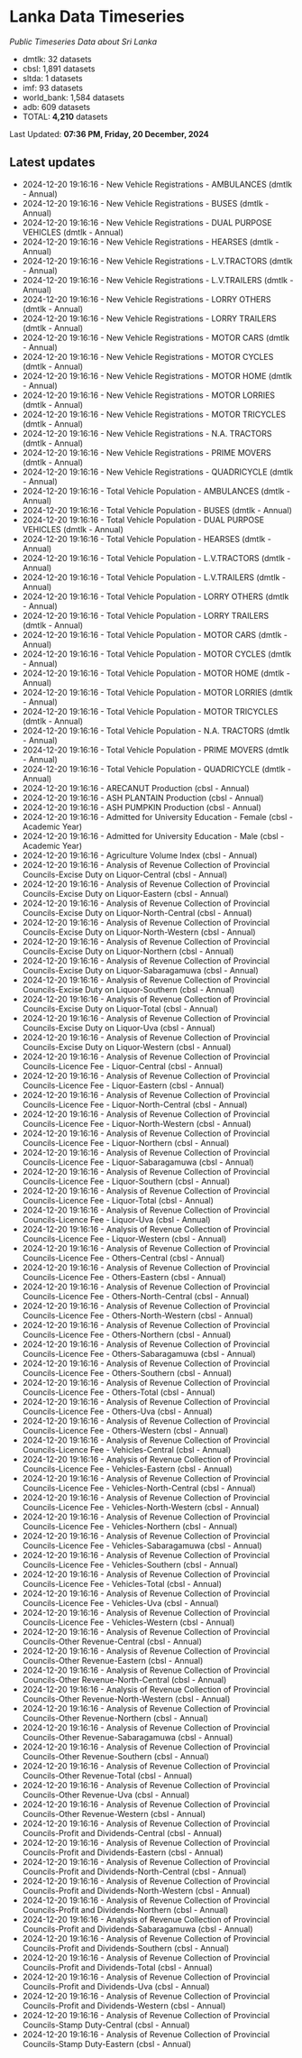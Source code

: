 # Lanka Data Timeseries
*Public Timeseries Data about Sri Lanka*

* dmtlk: 32 datasets
* cbsl: 1,891 datasets
* sltda: 1 datasets
* imf: 93 datasets
* world_bank: 1,584 datasets
* adb: 609 datasets
* TOTAL: **4,210** datasets

Last Updated: **07:36 PM, Friday, 20 December, 2024**

## Latest updates

* 2024-12-20 19:16:16 - New Vehicle Registrations - AMBULANCES (dmtlk - Annual)
* 2024-12-20 19:16:16 - New Vehicle Registrations - BUSES (dmtlk - Annual)
* 2024-12-20 19:16:16 - New Vehicle Registrations - DUAL PURPOSE VEHICLES (dmtlk - Annual)
* 2024-12-20 19:16:16 - New Vehicle Registrations - HEARSES (dmtlk - Annual)
* 2024-12-20 19:16:16 - New Vehicle Registrations - L.V.TRACTORS (dmtlk - Annual)
* 2024-12-20 19:16:16 - New Vehicle Registrations - L.V.TRAILERS (dmtlk - Annual)
* 2024-12-20 19:16:16 - New Vehicle Registrations - LORRY OTHERS (dmtlk - Annual)
* 2024-12-20 19:16:16 - New Vehicle Registrations - LORRY TRAILERS (dmtlk - Annual)
* 2024-12-20 19:16:16 - New Vehicle Registrations - MOTOR CARS (dmtlk - Annual)
* 2024-12-20 19:16:16 - New Vehicle Registrations - MOTOR CYCLES (dmtlk - Annual)
* 2024-12-20 19:16:16 - New Vehicle Registrations - MOTOR HOME (dmtlk - Annual)
* 2024-12-20 19:16:16 - New Vehicle Registrations - MOTOR LORRIES (dmtlk - Annual)
* 2024-12-20 19:16:16 - New Vehicle Registrations - MOTOR TRICYCLES (dmtlk - Annual)
* 2024-12-20 19:16:16 - New Vehicle Registrations - N.A. TRACTORS (dmtlk - Annual)
* 2024-12-20 19:16:16 - New Vehicle Registrations - PRIME MOVERS (dmtlk - Annual)
* 2024-12-20 19:16:16 - New Vehicle Registrations - QUADRICYCLE (dmtlk - Annual)
* 2024-12-20 19:16:16 - Total Vehicle Population - AMBULANCES (dmtlk - Annual)
* 2024-12-20 19:16:16 - Total Vehicle Population - BUSES (dmtlk - Annual)
* 2024-12-20 19:16:16 - Total Vehicle Population - DUAL PURPOSE VEHICLES (dmtlk - Annual)
* 2024-12-20 19:16:16 - Total Vehicle Population - HEARSES (dmtlk - Annual)
* 2024-12-20 19:16:16 - Total Vehicle Population - L.V.TRACTORS (dmtlk - Annual)
* 2024-12-20 19:16:16 - Total Vehicle Population - L.V.TRAILERS (dmtlk - Annual)
* 2024-12-20 19:16:16 - Total Vehicle Population - LORRY OTHERS (dmtlk - Annual)
* 2024-12-20 19:16:16 - Total Vehicle Population - LORRY TRAILERS (dmtlk - Annual)
* 2024-12-20 19:16:16 - Total Vehicle Population - MOTOR CARS (dmtlk - Annual)
* 2024-12-20 19:16:16 - Total Vehicle Population - MOTOR CYCLES (dmtlk - Annual)
* 2024-12-20 19:16:16 - Total Vehicle Population - MOTOR HOME (dmtlk - Annual)
* 2024-12-20 19:16:16 - Total Vehicle Population - MOTOR LORRIES (dmtlk - Annual)
* 2024-12-20 19:16:16 - Total Vehicle Population - MOTOR TRICYCLES (dmtlk - Annual)
* 2024-12-20 19:16:16 - Total Vehicle Population - N.A. TRACTORS (dmtlk - Annual)
* 2024-12-20 19:16:16 - Total Vehicle Population - PRIME MOVERS (dmtlk - Annual)
* 2024-12-20 19:16:16 - Total Vehicle Population - QUADRICYCLE (dmtlk - Annual)
* 2024-12-20 19:16:16 - ARECANUT Production (cbsl - Annual)
* 2024-12-20 19:16:16 - ASH PLANTAIN Production (cbsl - Annual)
* 2024-12-20 19:16:16 - ASH PUMPKIN Production (cbsl - Annual)
* 2024-12-20 19:16:16 - Admitted for University Education - Female (cbsl - Academic Year)
* 2024-12-20 19:16:16 - Admitted for University Education - Male (cbsl - Academic Year)
* 2024-12-20 19:16:16 - Agriculture Volume Index (cbsl - Annual)
* 2024-12-20 19:16:16 - Analysis of Revenue Collection of Provincial Councils-Excise Duty on Liquor-Central (cbsl - Annual)
* 2024-12-20 19:16:16 - Analysis of Revenue Collection of Provincial Councils-Excise Duty on Liquor-Eastern (cbsl - Annual)
* 2024-12-20 19:16:16 - Analysis of Revenue Collection of Provincial Councils-Excise Duty on Liquor-North-Central (cbsl - Annual)
* 2024-12-20 19:16:16 - Analysis of Revenue Collection of Provincial Councils-Excise Duty on Liquor-North-Western (cbsl - Annual)
* 2024-12-20 19:16:16 - Analysis of Revenue Collection of Provincial Councils-Excise Duty on Liquor-Northern (cbsl - Annual)
* 2024-12-20 19:16:16 - Analysis of Revenue Collection of Provincial Councils-Excise Duty on Liquor-Sabaragamuwa (cbsl - Annual)
* 2024-12-20 19:16:16 - Analysis of Revenue Collection of Provincial Councils-Excise Duty on Liquor-Southern (cbsl - Annual)
* 2024-12-20 19:16:16 - Analysis of Revenue Collection of Provincial Councils-Excise Duty on Liquor-Total (cbsl - Annual)
* 2024-12-20 19:16:16 - Analysis of Revenue Collection of Provincial Councils-Excise Duty on Liquor-Uva (cbsl - Annual)
* 2024-12-20 19:16:16 - Analysis of Revenue Collection of Provincial Councils-Excise Duty on Liquor-Western (cbsl - Annual)
* 2024-12-20 19:16:16 - Analysis of Revenue Collection of Provincial Councils-Licence Fee - Liquor-Central (cbsl - Annual)
* 2024-12-20 19:16:16 - Analysis of Revenue Collection of Provincial Councils-Licence Fee - Liquor-Eastern (cbsl - Annual)
* 2024-12-20 19:16:16 - Analysis of Revenue Collection of Provincial Councils-Licence Fee - Liquor-North-Central (cbsl - Annual)
* 2024-12-20 19:16:16 - Analysis of Revenue Collection of Provincial Councils-Licence Fee - Liquor-North-Western (cbsl - Annual)
* 2024-12-20 19:16:16 - Analysis of Revenue Collection of Provincial Councils-Licence Fee - Liquor-Northern (cbsl - Annual)
* 2024-12-20 19:16:16 - Analysis of Revenue Collection of Provincial Councils-Licence Fee - Liquor-Sabaragamuwa (cbsl - Annual)
* 2024-12-20 19:16:16 - Analysis of Revenue Collection of Provincial Councils-Licence Fee - Liquor-Southern (cbsl - Annual)
* 2024-12-20 19:16:16 - Analysis of Revenue Collection of Provincial Councils-Licence Fee - Liquor-Total (cbsl - Annual)
* 2024-12-20 19:16:16 - Analysis of Revenue Collection of Provincial Councils-Licence Fee - Liquor-Uva (cbsl - Annual)
* 2024-12-20 19:16:16 - Analysis of Revenue Collection of Provincial Councils-Licence Fee - Liquor-Western (cbsl - Annual)
* 2024-12-20 19:16:16 - Analysis of Revenue Collection of Provincial Councils-Licence Fee - Others-Central (cbsl - Annual)
* 2024-12-20 19:16:16 - Analysis of Revenue Collection of Provincial Councils-Licence Fee - Others-Eastern (cbsl - Annual)
* 2024-12-20 19:16:16 - Analysis of Revenue Collection of Provincial Councils-Licence Fee - Others-North-Central (cbsl - Annual)
* 2024-12-20 19:16:16 - Analysis of Revenue Collection of Provincial Councils-Licence Fee - Others-North-Western (cbsl - Annual)
* 2024-12-20 19:16:16 - Analysis of Revenue Collection of Provincial Councils-Licence Fee - Others-Northern (cbsl - Annual)
* 2024-12-20 19:16:16 - Analysis of Revenue Collection of Provincial Councils-Licence Fee - Others-Sabaragamuwa (cbsl - Annual)
* 2024-12-20 19:16:16 - Analysis of Revenue Collection of Provincial Councils-Licence Fee - Others-Southern (cbsl - Annual)
* 2024-12-20 19:16:16 - Analysis of Revenue Collection of Provincial Councils-Licence Fee - Others-Total (cbsl - Annual)
* 2024-12-20 19:16:16 - Analysis of Revenue Collection of Provincial Councils-Licence Fee - Others-Uva (cbsl - Annual)
* 2024-12-20 19:16:16 - Analysis of Revenue Collection of Provincial Councils-Licence Fee - Others-Western (cbsl - Annual)
* 2024-12-20 19:16:16 - Analysis of Revenue Collection of Provincial Councils-Licence Fee - Vehicles-Central (cbsl - Annual)
* 2024-12-20 19:16:16 - Analysis of Revenue Collection of Provincial Councils-Licence Fee - Vehicles-Eastern (cbsl - Annual)
* 2024-12-20 19:16:16 - Analysis of Revenue Collection of Provincial Councils-Licence Fee - Vehicles-North-Central (cbsl - Annual)
* 2024-12-20 19:16:16 - Analysis of Revenue Collection of Provincial Councils-Licence Fee - Vehicles-North-Western (cbsl - Annual)
* 2024-12-20 19:16:16 - Analysis of Revenue Collection of Provincial Councils-Licence Fee - Vehicles-Northern (cbsl - Annual)
* 2024-12-20 19:16:16 - Analysis of Revenue Collection of Provincial Councils-Licence Fee - Vehicles-Sabaragamuwa (cbsl - Annual)
* 2024-12-20 19:16:16 - Analysis of Revenue Collection of Provincial Councils-Licence Fee - Vehicles-Southern (cbsl - Annual)
* 2024-12-20 19:16:16 - Analysis of Revenue Collection of Provincial Councils-Licence Fee - Vehicles-Total (cbsl - Annual)
* 2024-12-20 19:16:16 - Analysis of Revenue Collection of Provincial Councils-Licence Fee - Vehicles-Uva (cbsl - Annual)
* 2024-12-20 19:16:16 - Analysis of Revenue Collection of Provincial Councils-Licence Fee - Vehicles-Western (cbsl - Annual)
* 2024-12-20 19:16:16 - Analysis of Revenue Collection of Provincial Councils-Other Revenue-Central (cbsl - Annual)
* 2024-12-20 19:16:16 - Analysis of Revenue Collection of Provincial Councils-Other Revenue-Eastern (cbsl - Annual)
* 2024-12-20 19:16:16 - Analysis of Revenue Collection of Provincial Councils-Other Revenue-North-Central (cbsl - Annual)
* 2024-12-20 19:16:16 - Analysis of Revenue Collection of Provincial Councils-Other Revenue-North-Western (cbsl - Annual)
* 2024-12-20 19:16:16 - Analysis of Revenue Collection of Provincial Councils-Other Revenue-Northern (cbsl - Annual)
* 2024-12-20 19:16:16 - Analysis of Revenue Collection of Provincial Councils-Other Revenue-Sabaragamuwa (cbsl - Annual)
* 2024-12-20 19:16:16 - Analysis of Revenue Collection of Provincial Councils-Other Revenue-Southern (cbsl - Annual)
* 2024-12-20 19:16:16 - Analysis of Revenue Collection of Provincial Councils-Other Revenue-Total (cbsl - Annual)
* 2024-12-20 19:16:16 - Analysis of Revenue Collection of Provincial Councils-Other Revenue-Uva (cbsl - Annual)
* 2024-12-20 19:16:16 - Analysis of Revenue Collection of Provincial Councils-Other Revenue-Western (cbsl - Annual)
* 2024-12-20 19:16:16 - Analysis of Revenue Collection of Provincial Councils-Profit and Dividends-Central (cbsl - Annual)
* 2024-12-20 19:16:16 - Analysis of Revenue Collection of Provincial Councils-Profit and Dividends-Eastern (cbsl - Annual)
* 2024-12-20 19:16:16 - Analysis of Revenue Collection of Provincial Councils-Profit and Dividends-North-Central (cbsl - Annual)
* 2024-12-20 19:16:16 - Analysis of Revenue Collection of Provincial Councils-Profit and Dividends-North-Western (cbsl - Annual)
* 2024-12-20 19:16:16 - Analysis of Revenue Collection of Provincial Councils-Profit and Dividends-Northern (cbsl - Annual)
* 2024-12-20 19:16:16 - Analysis of Revenue Collection of Provincial Councils-Profit and Dividends-Sabaragamuwa (cbsl - Annual)
* 2024-12-20 19:16:16 - Analysis of Revenue Collection of Provincial Councils-Profit and Dividends-Southern (cbsl - Annual)
* 2024-12-20 19:16:16 - Analysis of Revenue Collection of Provincial Councils-Profit and Dividends-Total (cbsl - Annual)
* 2024-12-20 19:16:16 - Analysis of Revenue Collection of Provincial Councils-Profit and Dividends-Uva (cbsl - Annual)
* 2024-12-20 19:16:16 - Analysis of Revenue Collection of Provincial Councils-Profit and Dividends-Western (cbsl - Annual)
* 2024-12-20 19:16:16 - Analysis of Revenue Collection of Provincial Councils-Stamp Duty-Central (cbsl - Annual)
* 2024-12-20 19:16:16 - Analysis of Revenue Collection of Provincial Councils-Stamp Duty-Eastern (cbsl - Annual)